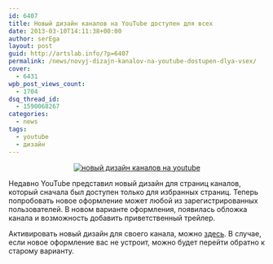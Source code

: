 ```yaml
---
id: 6407
title: Новый дизайн каналов на YouTube доступен для всех
date: 2013-03-10T14:11:38+00:00
author: serEga
layout: post
guid: http://artslab.info/?p=6407
permalink: /news/novyj-dizajn-kanalov-na-youtube-dostupen-dlya-vsex/
cover:
  - 6431
wpb_post_views_count:
  - 1704
dsq_thread_id:
  - 1590068267
categories:
  - news
tags:
  - youtube
  - дизайн
---
```

<center>
  <a href="{{site.img_cdn}}/youtube_design_kanalov.jpg"><img src="{{site.img_cdn}}/youtube_design_kanalov-300x160.jpg" alt="новый дизайн каналов на youtube" class="aligncenter size-medium wp-image-6410" srcset="{{site.img_cdn}}/youtube_design_kanalov-300x160.jpg 300w, {{site.img_cdn}}/youtube_design_kanalov.jpg 644w" sizes="(max-width: 300px) 100vw, 300px" /></a>
</center>

Недавно YouTube представил новый дизайн для страниц каналов, который сначала был доступен только для избранных страниц. Теперь попробовать новое оформление может любой из зарегистрированных пользователей. В новом варианте оформления, появилась обложка канала и возможность добавить приветственный трейлер.

Активировать новый дизайн для своего канала, можно [здесь](http://www.youtube.com/onechannel). В случае, если новое оформление вас не устроит, можно будет перейти обратно к старому варианту.